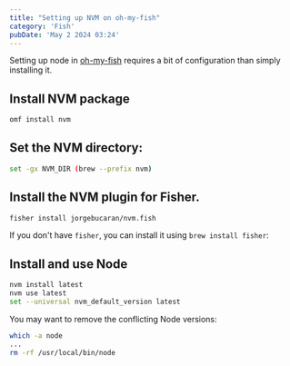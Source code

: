 ```yaml
---
title: "Setting up NVM on oh-my-fish"
category: 'Fish'
pubDate: 'May 2 2024 03:24'
---
```



Setting up node in [oh-my-fish](/notes/oh_my_fish) requires a bit of configuration than simply installing it.

## Install NVM package
```bash
omf install nvm
```

## Set the NVM directory:
```bash
set -gx NVM_DIR (brew --prefix nvm)
```

## Install the NVM plugin for Fisher. 
```bash
fisher install jorgebucaran/nvm.fish
```

If you don't have `fisher`, you can install it using `brew install fisher`:

## Install and use Node
```bash
nvm install latest
nvm use latest
set --universal nvm_default_version latest
```

You may want to remove the conflicting Node versions:

```bash
which -a node
...
rm -rf /usr/local/bin/node
```


